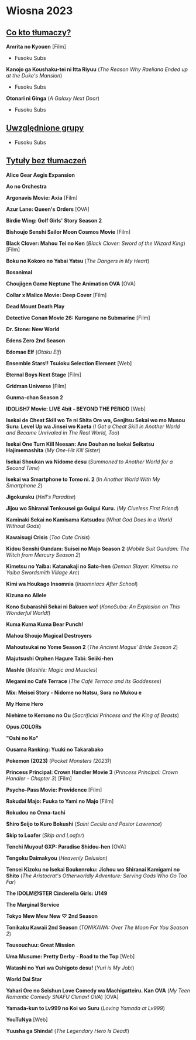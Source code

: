 # Wiosna 2023 #

## <u>Co kto tłumaczy?</u> ##

**Amrita no Kyouen** [Film]  
* Fusoku Subs

**Kanojo ga Koushaku-tei ni Itta Riyuu** (*The Reason Why Raeliana Ended up at the Duke's Mansion*)  
* Fusoku Subs

**Otonari ni Ginga** (*A Galaxy Next Door*)  
* Fusoku Subs

## <u>Uwzględnione grupy</u> ##

* Fusoku Subs

## <u>Tytuły bez tłumaczeń</u> ##

**Alice Gear Aegis Expansion**

**Ao no Orchestra**

**Argonavis Movie: Axia** [Film]

**Azur Lane: Queen's Orders** [OVA]

**Birdie Wing: Golf Girls' Story Season 2**

**Bishoujo Senshi Sailor Moon Cosmos Movie** [Film]

**Black Clover: Mahou Tei no Ken** (*Black Clover: Sword of the Wizard King*) [Film]

**Boku no Kokoro no Yabai Yatsu** (*The Dangers in My Heart*)

**Bosanimal**

**Choujigen Game Neptune The Animation OVA** [OVA]

**Collar x Malice Movie: Deep Cover** [Film]

**Dead Mount Death Play**

**Detective Conan Movie 26: Kurogane no Submarine** [Film]

**Dr. Stone: New World**

**Edens Zero 2nd Season**

**Edomae Elf** (*Otaku Elf*)

**Ensemble Stars!! Tsuioku Selection Element** [Web]

**Eternal Boys Next Stage** [Film]

**Gridman Universe** [Film]

**Gunma-chan Season 2**

**IDOLiSH7 Movie: LIVE 4bit - BEYOND THE PERiOD** [Web]

**Isekai de Cheat Skill wo Te ni Shita Ore wa, Genjitsu Sekai wo mo Musou Suru: Level Up wa Jinsei wo Kaeta** (*I Got a Cheat Skill in Another World and Became Unrivaled in The Real World, Too*)

**Isekai One Turn Kill Neesan: Ane Douhan no Isekai Seikatsu Hajimemashita** (*My One-Hit Kill Sister*)

**Isekai Shoukan wa Nidome desu** (*Summoned to Another World for a Second Time*)

**Isekai wa Smartphone to Tomo ni. 2** (*In Another World With My Smartphone 2*)

**Jigokuraku** (*Hell's Paradise*)

**Jijou wo Shiranai Tenkousei ga Guigui Kuru.** (*My Clueless First Friend*)

**Kaminaki Sekai no Kamisama Katsudou** (*What God Does in a World Without Gods*)

**Kawaisugi Crisis** (*Too Cute Crisis*)

**Kidou Senshi Gundam: Suisei no Majo Season 2** (*Mobile Suit Gundam: The Witch from Mercury Season 2*)

**Kimetsu no Yaiba: Katanakaji no Sato-hen** (*Demon Slayer: Kimetsu no Yaiba Swordsmith Village Arc*)

**Kimi wa Houkago Insomnia** (*Insomniacs After School*)

**Kizuna no Allele**

**Kono Subarashii Sekai ni Bakuen wo!** (*KonoSuba: An Explosion on This Wonderful World!*)

**Kuma Kuma Kuma Bear Punch!**

**Mahou Shoujo Magical Destroyers**

**Mahoutsukai no Yome Season 2** (*The Ancient Magus' Bride Season 2*)

**Majutsushi Orphen Hagure Tabi: Seiiki-hen**

**Mashle** (*Mashle: Magic and Muscles*)

**Megami no Café Terrace** (*The Café Terrace and Its Goddesses*)

**Mix: Meisei Story - Nidome no Natsu, Sora no Mukou e**

**My Home Hero**

**Niehime to Kemono no Ou** (*Sacrificial Princess and the King of Beasts*)

**Opus.COLORs**

**"Oshi no Ko"**

**Ousama Ranking: Yuuki no Takarabako**

**Pokemon (2023)** (*Pocket Monsters (2023)*)

**Princess Principal: Crown Handler Movie 3** (*Princess Principal: Crown Handler - Chapter 3*) [Film]

**Psycho-Pass Movie: Providence** [Film]

**Rakudai Majo: Fuuka to Yami no Majo** [Film]

**Rokudou no Onna-tachi**

**Shiro Seijo to Kuro Bokushi** (*Saint Cecilia and Pastor Lawrence*)

**Skip to Loafer** (*Skip and Loafer*)

**Tenchi Muyou! GXP: Paradise Shidou-hen** [OVA]

**Tengoku Daimakyou** (*Heavenly Delusion*)

**Tensei Kizoku no Isekai Boukenroku: Jichou wo Shiranai Kamigami no Shito** (*The Aristocrat's Otherworldly Adventure: Serving Gods Who Go Too Far*)

**The IDOLM@STER Cinderella Girls: U149**

**The Marginal Service**

**Tokyo Mew Mew New ♡ 2nd Season**

**Tonikaku Kawaii 2nd Season** (*TONIKAWA: Over The Moon For You Season 2*)

**Tousouchuu: Great Mission**

**Uma Musume: Pretty Derby - Road to the Top** [Web]

**Watashi no Yuri wa Oshigoto desu!** (*Yuri is My Job!*)

**World Dai Star**

**Yahari Ore no Seishun Love Comedy wa Machigatteiru. Kan OVA** (*My Teen Romantic Comedy SNAFU Climax! OVA*) [OVA]

**Yamada-kun to Lv999 no Koi wo Suru** (*Loving Yamada at Lv999*)

**YouTuNya** [Web]

**Yuusha ga Shinda!** (*The Legendary Hero Is Dead!*)
